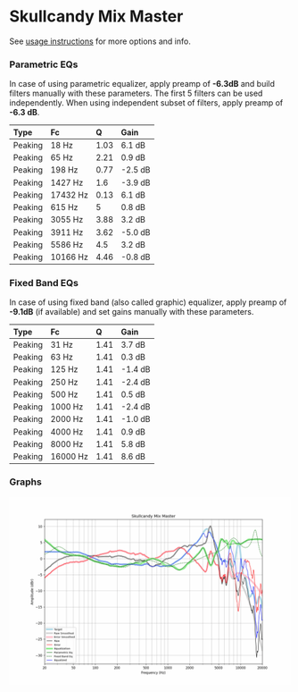 # Skullcandy Mix Master
See [usage instructions](https://github.com/jaakkopasanen/AutoEq#usage) for more options and info.

### Parametric EQs
In case of using parametric equalizer, apply preamp of **-6.3dB** and build filters manually
with these parameters. The first 5 filters can be used independently.
When using independent subset of filters, apply preamp of **-6.3 dB**.

| Type    | Fc       |    Q | Gain    |
|:--------|:---------|:-----|:--------|
| Peaking | 18 Hz    | 1.03 | 6.1 dB  |
| Peaking | 65 Hz    | 2.21 | 0.9 dB  |
| Peaking | 198 Hz   | 0.77 | -2.5 dB |
| Peaking | 1427 Hz  | 1.6  | -3.9 dB |
| Peaking | 17432 Hz | 0.13 | 6.1 dB  |
| Peaking | 615 Hz   | 5    | 0.8 dB  |
| Peaking | 3055 Hz  | 3.88 | 3.2 dB  |
| Peaking | 3911 Hz  | 3.62 | -5.0 dB |
| Peaking | 5586 Hz  | 4.5  | 3.2 dB  |
| Peaking | 10166 Hz | 4.46 | -0.8 dB |

### Fixed Band EQs
In case of using fixed band (also called graphic) equalizer, apply preamp of **-9.1dB**
(if available) and set gains manually with these parameters.

| Type    | Fc       |    Q | Gain    |
|:--------|:---------|:-----|:--------|
| Peaking | 31 Hz    | 1.41 | 3.7 dB  |
| Peaking | 63 Hz    | 1.41 | 0.3 dB  |
| Peaking | 125 Hz   | 1.41 | -1.4 dB |
| Peaking | 250 Hz   | 1.41 | -2.4 dB |
| Peaking | 500 Hz   | 1.41 | 0.5 dB  |
| Peaking | 1000 Hz  | 1.41 | -2.4 dB |
| Peaking | 2000 Hz  | 1.41 | -1.0 dB |
| Peaking | 4000 Hz  | 1.41 | 0.9 dB  |
| Peaking | 8000 Hz  | 1.41 | 5.8 dB  |
| Peaking | 16000 Hz | 1.41 | 8.6 dB  |

### Graphs
![](./Skullcandy%20Mix%20Master.png)